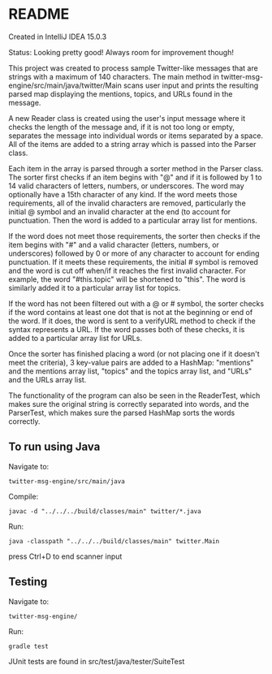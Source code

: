# README #

Created in IntelliJ IDEA 15.0.3

Status: Looking pretty good! Always room for improvement though!

This project was created to process sample Twitter-like messages that are strings with a maximum of 140 characters.
The main method in twitter-msg-engine/src/main/java/twitter/Main scans user input and prints the resulting parsed map
displaying the mentions, topics, and URLs found in the message.

A new Reader class is created using the user's input message where it checks the length of the message and,
if it is not too long or empty, separates the message into individual words or items separated by a space.
All of the items are added to a string array which is passed into the Parser class. 

Each item in the array is parsed through a sorter method in the Parser class. The sorter first checks if an item 
begins with "@" and if it is followed by 1 to 14 valid characters of letters, numbers, or underscores. 
The word may optionally have a 15th character of any kind. If the word meets those requirements, 
all of the invalid characters are removed, particularly the initial @ symbol and an invalid character
at the end (to account for punctuation. Then the word is added to a particular array list for mentions.

If the word does not meet those requirements, the sorter then checks if the item begins with "#" and a valid character
(letters, numbers, or underscores) followed by 0 or more of any character to account for ending punctuation. 
If it meets these requirements, the initial # symbol is removed and the word is cut off when/if it reaches 
the first invalid character. For example, the word "#this.topic" will be shortened to "this". The word is 
similarly added it to a particular array list for topics.

If the word has not been filtered out with a @ or # symbol, the sorter checks if the word contains 
at least one dot that is not at the beginning or end of the word. If it does, the word is sent to a verifyURL
method to check if the syntax represents a URL. If the word passes both of these checks, it is added
to a particular array list for URLs.

Once the sorter has finished placing a word (or not placing one if it doesn't meet the criteria), 3 key-value 
pairs are added to a HashMap: "mentions" and the mentions array list, "topics" and the topics array list, and "URLs"
and the URLs array list.

The functionality of the program can also be seen in the ReaderTest, which makes sure the original string is
correctly separated into words, and the ParserTest, which makes sure the parsed HashMap sorts the words correctly.

## To run using Java ##

Navigate to:
    
    twitter-msg-engine/src/main/java

Compile:
    
    javac -d "../../../build/classes/main" twitter/*.java
    
Run:
    
    java -classpath "../../../build/classes/main" twitter.Main

press Ctrl+D to end scanner input

## Testing ##

Navigate to:

    twitter-msg-engine/

Run:

    gradle test

JUnit tests are found in src/test/java/tester/SuiteTest


